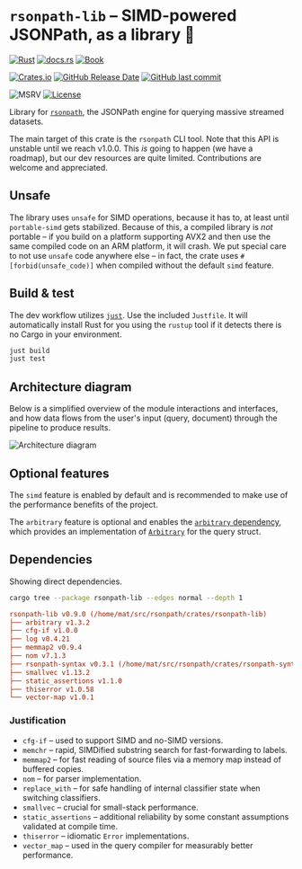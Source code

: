 # `rsonpath-lib` &ndash; SIMD-powered JSONPath, as a library 🚀

[![Rust](https://github.com/V0ldek/rsonpath/actions/workflows/rust.yml/badge.svg)](https://github.com/V0ldek/rsonpath/actions/workflows/rust.yml)
[![docs.rs](https://img.shields.io/docsrs/rsonpath-lib?logo=docs.rs)](https://docs.rs/crate/rsonpath-lib/latest)
[![Book](https://img.shields.io/badge/book-available-4DC720?logo=mdbook)](https://v0ldek.github.io/rsonpath/)

[![Crates.io](https://img.shields.io/crates/v/rsonpath?logo=docs.rs)](https://crates.io/crates/rsonpath)
[![GitHub Release Date](https://img.shields.io/github/release-date/v0ldek/rsonpath?logo=github)](https://github.com/V0ldek/rsonpath/releases)
[![GitHub last commit](https://img.shields.io/github/last-commit/v0ldek/rsonpath?logo=github)](https://github.com/V0ldek/rsonpath/commits/main)

![MSRV](https://img.shields.io/badge/msrv-v1.67.1-orange?logo=rust "Minimum Supported Rust Version for `rsonpath-lib`")
[![License](https://img.shields.io/crates/l/rsonpath)](https://choosealicense.com/licenses/mit/)

Library for [`rsonpath`](https://crates.io/crates/rsonpath), the JSONPath engine for querying massive streamed datasets.

The main target of this crate is the `rsonpath` CLI tool. Note that this API is unstable until we reach
v1.0.0. This *is* going to happen (we have a roadmap), but our dev resources are quite limited.
Contributions are welcome and appreciated.

## Unsafe

The library uses `unsafe` for SIMD operations, because it has to, at least until `portable-simd` gets stabilized.
Because of this, a compiled library is *not* portable &ndash; if you build on a platform supporting
AVX2 and then use the same compiled code on an ARM platform, it will crash.
We put special care to not use `unsafe` code anywhere else &ndash; in fact, the crate uses `#[forbid(unsafe_code)]`
when compiled without the default `simd` feature.

## Build & test

The dev workflow utilizes [`just`](https://github.com/casey/just).
Use the included `Justfile`. It will automatically install Rust for you using the `rustup` tool if it detects there is no Cargo in your environment.

```bash
just build
just test
```

## Architecture diagram

Below is a simplified overview of the module interactions and interfaces,
and how data flows from the user's input (query, document) through the pipeline to produce results.

![Architecture diagram](/img/rsonpath-architecture.svg)

## Optional features

The `simd` feature is enabled by default and is recommended to make use of the performance benefits of the project.

The `arbitrary` feature is optional and enables the [`arbitrary` dependency](https://lib.rs/crates/arbitrary),
which provides an implementation of [`Arbitrary`](https://docs.rs/arbitrary/latest/arbitrary/trait.Arbitrary.html)
for the query struct.

## Dependencies

Showing direct dependencies.

```bash
cargo tree --package rsonpath-lib --edges normal --depth 1
```

<!-- rsonpath-lib dependencies start -->
```ini
rsonpath-lib v0.9.0 (/home/mat/src/rsonpath/crates/rsonpath-lib)
├── arbitrary v1.3.2
├── cfg-if v1.0.0
├── log v0.4.21
├── memmap2 v0.9.4
├── nom v7.1.3
├── rsonpath-syntax v0.3.1 (/home/mat/src/rsonpath/crates/rsonpath-syntax)
├── smallvec v1.13.2
├── static_assertions v1.1.0
├── thiserror v1.0.58
└── vector-map v1.0.1
```
<!-- rsonpath-lib dependencies end -->

### Justification

- `cfg-if` &ndash; used to support SIMD and no-SIMD versions.
- `memchr` &ndash; rapid, SIMDified substring search for fast-forwarding to labels.
- `memmap2` &ndash; for fast reading of source files via a memory map instead of buffered copies.
- `nom` &ndash; for parser implementation.
- `replace_with` &ndash; for safe handling of internal classifier state when switching classifiers.
- `smallvec` &ndash; crucial for small-stack performance.
- `static_assertions` &ndash; additional reliability by some constant assumptions validated at compile time.
- `thiserror` &ndash; idiomatic `Error` implementations.
- `vector_map` &ndash; used in the query compiler for measurably better performance.
